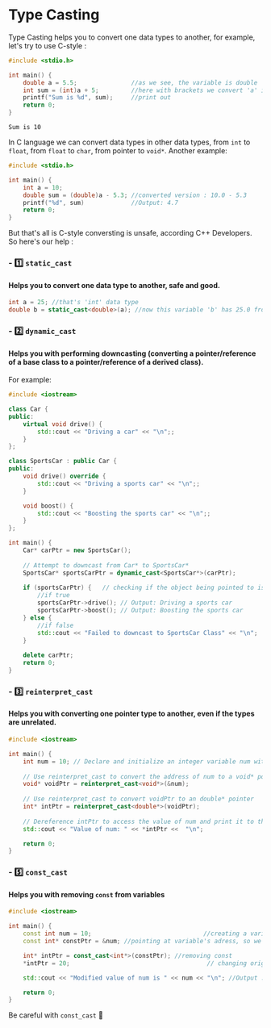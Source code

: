 # Type Casting 
Type Casting helps you to convert one data types to another, for example, let's try to use C-style : 
```c
#include <stdio.h>

int main() {
    double a = 5.5;               //as we see, the variable is double
    int sum = (int)a + 5;         //here with brackets we convert 'a' in int
    printf("Sum is %d", sum);     //print out
    return 0;
}
```
```
Sum is 10
```
In C language we can convert data types in other data types, from ```int``` to ```float```, from ```float``` to ```char```, from pointer to ```void*```. Another example:
```c
#include <stdio.h>

int main() {
    int a = 10;
    double sum = (double)a - 5.3; //converted version : 10.0 - 5.3
    printf("%d", sum)             //Output: 4.7
    return 0;
}
```
But that's all is C-style conversting is unsafe, according C++ Developers. So here's our help :
### - 1️⃣ ```static_cast``` 
#### Helps you to convert one data type to another, safe and good.
```c++
int a = 25; //that's 'int' data type
double b = static_cast<double>(a); //now this variable 'b' has 25.0 from 'a'
```
### - 2️⃣  ```dynamic_cast```
#### Helps you with performing downcasting (converting a pointer/reference of a base class to a pointer/reference of a derived class). 
For example:
```c++
#include <iostream>

class Car {
public:
    virtual void drive() {
        std::cout << "Driving a car" << "\n";;
    }
};

class SportsCar : public Car {
public:
    void drive() override {
        std::cout << "Driving a sports car" << "\n";;
    }

    void boost() {
        std::cout << "Boosting the sports car" << "\n";;
    }
};

int main() {
    Car* carPtr = new SportsCar();
    
    // Attempt to downcast from Car* to SportsCar*
    SportsCar* sportsCarPtr = dynamic_cast<SportsCar*>(carPtr);
    
    if (sportsCarPtr) {   // checking if the object being pointed to is of the SportsCar class or a derived class of SportsCar.
        //if true
        sportsCarPtr->drive(); // Output: Driving a sports car
        sportsCarPtr->boost(); // Output: Boosting the sports car
    } else {
        //if false
        std::cout << "Failed to downcast to SportsCar Class" << "\n";     //if false
    }
    
    delete carPtr;
    return 0;
}
```
### - 3️⃣ ```reinterpret_cast```
#### Helps you with converting one pointer type to another, even if the types are unrelated. 
```c++
#include <iostream>

int main() {
    int num = 10; // Declare and initialize an integer variable num with a value of 10
    
    // Use reinterpret_cast to convert the address of num to a void* pointer
    void* voidPtr = reinterpret_cast<void*>(&num);
    
    // Use reinterpret_cast to convert voidPtr to an double* pointer
    int* intPtr = reinterpret_cast<double*>(voidPtr);
    
    // Dereference intPtr to access the value of num and print it to the console
    std::cout << "Value of num: " << *intPtr <<  "\n";

    return 0;
}

```
### - 5️⃣ ```const_cast```
#### Helps you with removing ```const``` from variables
```c++
#include <iostream>

int main() {
    const int num = 10;                               //creating a variable
    const int* constPtr = &num; //pointing at variable's adress, so we can change the original

    int* intPtr = const_cast<int*>(constPtr); //removing const
    *intPtr = 20;                                      // changing original value through pointer

    std::cout << "Modified value of num is " << num << "\n"; //Output : Modified value of num is 20

    return 0;
}

```
Be careful with ```const_cast``` 🤫
